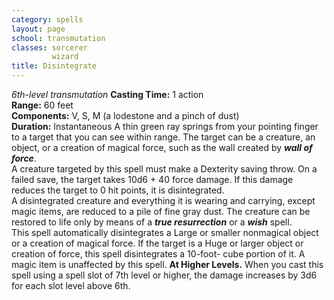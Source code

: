 ```yaml
---
category: spells
layout: page
school: transmutation
classes: sorcerer
         wizard
title: Disintegrate 
---
```

_6th-level transmutation_ 
**Casting Time:** 1 action    
**Range:** 60 feet    
**Components:** V, S, M (a lodestone and a pinch of dust)    
**Duration:** Instantaneous 
A thin green ray springs from your pointing finger to a target that you can see within range. The target can be a creature, an object, or a creation of magical force, such as the wall created by **_wall of force_**.    
A creature targeted by this spell must make a Dexterity saving throw. On a failed save, the target takes 10d6 + 40 force damage. If this damage reduces the target to 0 hit points, it is disintegrated.    
A disintegrated creature and everything it is wearing and carrying, except magic items, are reduced to a pile of fine gray dust. The creature can be restored to life only by means of a **_true resurrection_** or a **_wish_** spell.    
This spell automatically disintegrates a Large or smaller nonmagical object or a creation of magical force. If the target is a Huge or larger object or creation of force, this spell disintegrates a 10-foot- cube portion of it. A magic item is unaffected by this spell. 
**At Higher Levels.** When you cast this spell using a spell slot of 7th level or higher, the damage increases by 3d6 for each slot level above 6th.